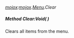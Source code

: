 _[mojox](../../modules/mojox/mojox-module.md):[mojox](../../modules/mojox/mojox-module.md).[Menu](../../modules/mojox/mojox-menu.md).Clear_
##### Method Clear:Void(  )
Clears all items from the menu.

